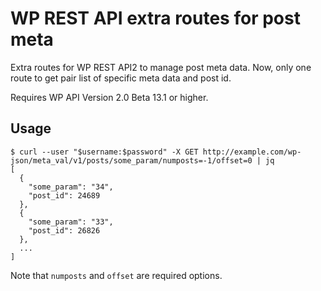 # WP REST API extra routes for post meta

Extra routes for WP REST API2 to manage post meta data.
Now, only one route to get pair list of specific meta data and post id.

Requires WP API Version 2.0 Beta 13.1 or higher.

## Usage

```
$ curl --user "$username:$password" -X GET http://example.com/wp-json/meta_val/v1/posts/some_param/numposts=-1/offset=0 | jq
[
  {
    "some_param": "34",
    "post_id": 24689
  },
  {
    "some_param": "33",
    "post_id": 26826
  },
  ...
]
```

Note that `numposts` and `offset` are required options.
